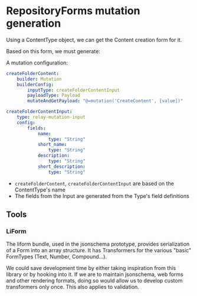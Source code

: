 # RepositoryForms mutation generation

Using a ContentType object, we can get the Content creation form for it.

Based on this form, we must generate:

A mutation configuration:

```yaml
createFolderContent:
    builder: Mutation
    builderConfig:
        inputType: createFolderContentInput
        payloadType: Payload
        mutateAndGetPayload: "@=mutation('CreateContent', [value])"

createFolderContentInput:
    type: relay-mutation-input
    config:
        fields:
            name:
                type: "String"
            short_name:
                type: "String"
            description:
                type: "String"
            short_description:
                type: "String"
```

- `createFolderContent`, `createFolderContentInput` are based on the
  ContentType's name
- The fields from the Input are generated from the Type's field definitions

## Tools

### LiForm
The liform bundle, used in the jsonschema prototype, provides serialization
of a Form into an array structure. It has Transformers for the various "basic" FormTypes (Text,
Number, Compound...).

We could save development time by either taking inspiration from this library or by hooking into it.
If we are to maintain jsonschema, web forms and other rendering formats, doing so would allow us to
develop custom transformers only once. This also applies to validation.
